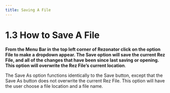```yaml
---
title: Saving A File
---
```

1.3 How to Save A File 
=====
**From the Menu Bar in the top left corner of Rezonator click on the option File to make a dropdown appear. The Save option will save the current Rez File, and all of the changes that have been since last saving or opening. This option will overwrite the Rez File’s current location**.

The Save As option functions identically to the Save button, except that the Save As button does not overwrite the current Rez File. This option will have the user choose a file location and a file name.

